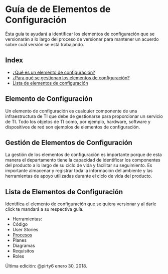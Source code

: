 # Guía de de Elementos de Configuración
Ésta guía te ayudará a identificar los elementos de configuración que se versionarán a lo largo del proceso  de versionar para mantener un acuerdo sobre cuál versión se está trabajando. 

## Index
* [¿Qué es un elemento de configuración?](#Elemento)
* [¿Para qué se gestionan los elementos de configuración?](#Gestion)
* [Lista de elementos de configuración](#Lista)

<a id="Elemento"></a>
## Elemento de Configuración
Un elemento de configuración es cualquier componente de una infraestructura de TI que debe de gestionarse para proporcionar un servicio de TI. Todo los objetos de TI como, por ejemplo, hardware, software y dispositivos de red son ejemplos de elementos de configuración.

<a id="Gestion"></a>
## Gestión de Elementos de Configuración
La gestión de los elementos de configuración es importante porque de esta manera el departamento tiene la capacidad de identificar los componentes del producto a lo largo de su ciclo de vida y facilitar su seguimiento. Es importante almacenar y registrar toda la información del ambiente y las herramientas de apoyo utilizadas durante el ciclo de vida del producto.


<a id="Lista"></a>
## Lista de Elementos de Configuración
Identifica el elemento de configuración que se quiera versionar y al darle click te mandará a su respectiva guía.

* Herramientas:
* Código
* User Stories
* [Procesos](https://github.com/CaveLabs-1/Wiki/blob/master/Configuracion/Guias/Guia%20Procesos.md)
* Planes
* Diagramas
* Requisitos
* Roles


Última edición: @pirty6 enero 30, 2018.
